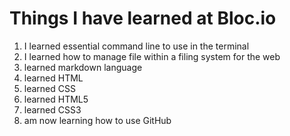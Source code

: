 # Things I have learned at Bloc.io

1. I learned essential command line to use in the terminal
2. I learned how to manage file within a filing system for the web
3. learned markdown language
4. learned HTML
5. learned CSS
6. learned HTML5
7. learned CSS3
8. am now learning how to use GitHub
